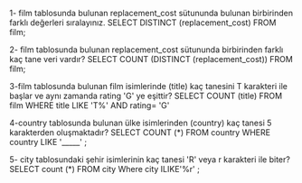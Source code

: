 1- film tablosunda bulunan replacement_cost sütununda bulunan birbirinden farklı değerleri sıralayınız.
SELECT DISTINCT (replacement_cost) FROM film;

2- film tablosunda bulunan replacement_cost sütununda birbirinden farklı kaç tane veri vardır?
SELECT COUNT (DISTINCT (replacement_cost)) FROM film;

3-film tablosunda bulunan film isimlerinde (title) kaç tanesini T karakteri ile başlar ve aynı zamanda rating 'G' ye eşittir?
SELECT COUNT (title) FROM film WHERE title LIKE 'T%' AND rating= 'G'

4-country tablosunda bulunan ülke isimlerinden (country) kaç tanesi 5 karakterden oluşmaktadır?
SELECT COUNT (*) FROM country
WHERE country LIKE '_____' ;

5- city tablosundaki şehir isimlerinin kaç tanesi 'R' veya r karakteri ile biter?
SELECT count (*) FROM city Where city ILIKE'%r' ;
